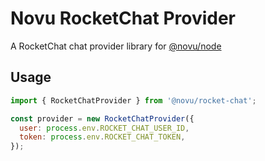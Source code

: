 # Novu RocketChat Provider

A RocketChat chat provider library for [@novu/node](https://github.com/khulnasoft/teleflow)

## Usage

```javascript
import { RocketChatProvider } from '@novu/rocket-chat';

const provider = new RocketChatProvider({
  user: process.env.ROCKET_CHAT_USER_ID,
  token: process.env.ROCKET_CHAT_TOKEN,
});
```
